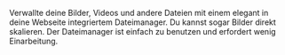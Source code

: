 Verwallte deine Bilder, Videos und andere Dateien mit einem elegant in deine Webseite integriertem Dateimanager. Du kannst sogar Bilder direkt skalieren. Der Dateimanager ist einfach zu benutzen und erfordert wenig Einarbeitung.